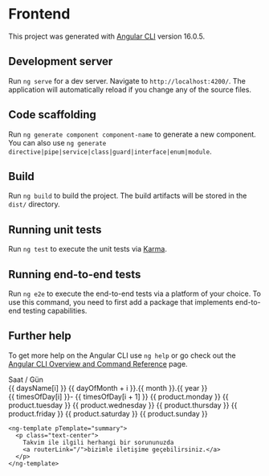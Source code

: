 # Frontend

This project was generated with [Angular CLI](https://github.com/angular/angular-cli) version 16.0.5.

## Development server

Run `ng serve` for a dev server. Navigate to `http://localhost:4200/`. The application will automatically reload if you change any of the source files.

## Code scaffolding

Run `ng generate component component-name` to generate a new component. You can also use `ng generate directive|pipe|service|class|guard|interface|enum|module`.

## Build

Run `ng build` to build the project. The build artifacts will be stored in the `dist/` directory.

## Running unit tests

Run `ng test` to execute the unit tests via [Karma](https://karma-runner.github.io).

## Running end-to-end tests

Run `ng e2e` to execute the end-to-end tests via a platform of your choice. To use this command, you need to first add a package that implements end-to-end testing capabilities.

## Further help

To get more help on the Angular CLI use `ng help` or go check out the [Angular CLI Overview and Command Reference](https://angular.io/cli) page.

<div class="my-4 content">
  <p-table
    [value]="allDays"
    styleClass=" p-datatable-gridlines"
    [tableStyle]="{ 'min-width': '50rem' }"
    [scrollable]="true"
    scrollHeight="620px"
  >
    <ng-template pTemplate="header">
      <tr>
        <th>Saat / Gün</th>
        <th *ngFor="let item of daysName; let i = index">
          <div class="flex align-items-center flex-column">
            <span>{{ daysName[i] }}</span>
            <span> {{ dayOfMonth + i }}.{{ month }}.{{ year }}</span>
          </div>
        </th>
      </tr>
    </ng-template>
    <ng-template pTemplate="body" let-i="rowIndex" let-product>
      <tr class="tr">
        <td>{{ timesOfDay[i] }}- {{ timesOfDay[i + 1] }}</td>
        <td [ngClass]="getSeverity(product.monday)">
          {{ product.monday }}
        </td>
        <td [ngClass]="getSeverity(product.tuesday)">
          {{ product.tuesday }}
        </td>
        <td [ngClass]="getSeverity(product.wednesday)">
          {{ product.wednesday }}
        </td>
        <td [ngClass]="getSeverity(product.thursday)">
          {{ product.thursday }}
        </td>
        <td [ngClass]="getSeverity(product.friday)">{{ product.friday }}</td>
        <td [ngClass]="getSeverity(product.saturday)">
          {{ product.saturday }}
        </td>
        <td [ngClass]="getSeverity(product.sunday)">{{ product.sunday }}</td>
      </tr>
    </ng-template>

    <ng-template pTemplate="summary">
      <p class="text-center">
        Takvim ile ilgili herhangi bir sorununuzda
        <a routerLink="/">bizimle iletişime geçebilirsiniz.</a>
      </p>
    </ng-template>

  </p-table>
</div>

